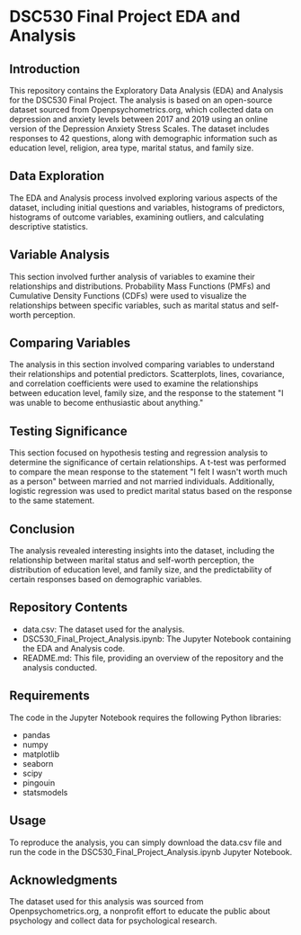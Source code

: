# DSC530 Final Project EDA and Analysis

## Introduction

This repository contains the Exploratory Data Analysis (EDA) and Analysis for the DSC530 Final Project. The analysis is based on an open-source dataset sourced from Openpsychometrics.org, which collected data on depression and anxiety levels between 2017 and 2019 using an online version of the Depression Anxiety Stress Scales. The dataset includes responses to 42 questions, along with demographic information such as education level, religion, area type, marital status, and family size.

## Data Exploration

The EDA and Analysis process involved exploring various aspects of the dataset, including initial questions and variables, histograms of predictors, histograms of outcome variables, examining outliers, and calculating descriptive statistics.

## Variable Analysis

This section involved further analysis of variables to examine their relationships and distributions. Probability Mass Functions (PMFs) and Cumulative Density Functions (CDFs) were used to visualize the relationships between specific variables, such as marital status and self-worth perception.

## Comparing Variables

The analysis in this section involved comparing variables to understand their relationships and potential predictors. Scatterplots, lines, covariance, and correlation coefficients were used to examine the relationships between education level, family size, and the response to the statement "I was unable to become enthusiastic about anything."

## Testing Significance

This section focused on hypothesis testing and regression analysis to determine the significance of certain relationships. A t-test was performed to compare the mean response to the statement "I felt I wasn't worth much as a person" between married and not married individuals. Additionally, logistic regression was used to predict marital status based on the response to the same statement.

## Conclusion

The analysis revealed interesting insights into the dataset, including the relationship between marital status and self-worth perception, the distribution of education level, and family size, and the predictability of certain responses based on demographic variables.

## Repository Contents

- data.csv: The dataset used for the analysis.
- DSC530_Final_Project_Analysis.ipynb: The Jupyter Notebook containing the EDA and Analysis code.
- README.md: This file, providing an overview of the repository and the analysis conducted.

## Requirements

The code in the Jupyter Notebook requires the following Python libraries:
- pandas
- numpy
- matplotlib
- seaborn
- scipy
- pingouin
- statsmodels

## Usage

To reproduce the analysis, you can simply download the data.csv file and run the code in the DSC530_Final_Project_Analysis.ipynb Jupyter Notebook.

## Acknowledgments

The dataset used for this analysis was sourced from Openpsychometrics.org, a nonprofit effort to educate the public about psychology and collect data for psychological research.

